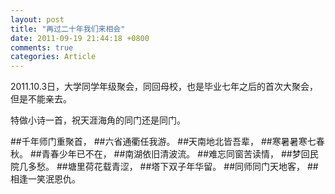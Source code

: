 ```yaml
---
layout: post
title: "再过二十年我们来相会"
date: 2011-09-19 21:44:18 +0800
comments: true
categories: Article
---
```

2011.10.3日，大学同学年级聚会，同回母校，也是毕业七年之后的首次大聚会，但是不能亲去。

特做小诗一首，祝天涯海角的同门还是同门。

##千年师门重聚首，
##六省通衢任我游。
##天南地北皆吾辈，
##寒暑暑寒七春秋。
##青春少年已不在，
##南湖依旧清波流。
##难忘同窗苦读情，
##梦回民院几多愁。
##塘里荷花载青涩，
##塔下双子年华留。
##同师同门天地客，
##相逢一笑泯恩仇。